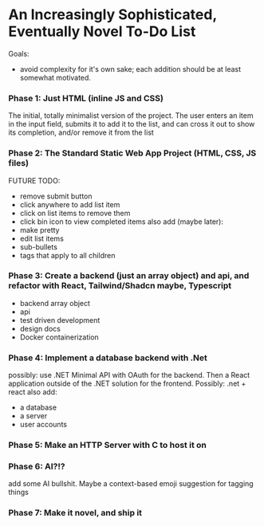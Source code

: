 # An Increasingly Sophisticated, Eventually Novel To-Do List
Goals:
- avoid complexity for it's own sake; each addition should be at least somewhat motivated.

### Phase 1: Just HTML (inline JS and CSS)
The initial, totally minimalist version of the project. The user enters an item in the input field, submits it to add it to the list, and can cross it out to show its completion, and/or remove it from the list


### Phase 2: The Standard Static Web App Project (HTML, CSS, JS files)

FUTURE TODO:
- remove submit button
- click anywhere to add list item
- click on list items to remove them
- click bin icon to view completed items
also add (maybe later):
- make pretty
- edit list items
- sub-bullets
- tags that apply to all children
### Phase 3: Create a backend (just an array object) and api, and refactor with React, Tailwind/Shadcn maybe, Typescript
- backend array object
- api
- test driven development
- design docs
- Docker containerization
### Phase 4: Implement a database backend with .Net
possibly: use .NET Minimal API with OAuth for the backend. Then a React application outside of the .NET solution for the frontend. 
Possibly: .net + react
also add:
-  a database 
-  a server
-  user accounts
### Phase 5: Make an HTTP Server with C to host it on
### Phase 6: AI?!?
add some AI bullshit. Maybe a context-based emoji suggestion for tagging things
### Phase 7: Make it novel, and ship it